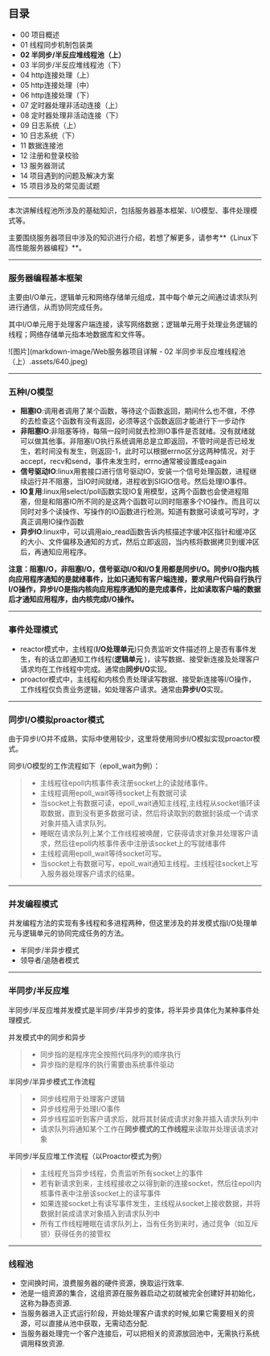 ## 目录

- 00 项目概述
- 01 线程同步机制包装类
- **02 半同步/半反应堆线程池（上）**
- 03 半同步/半反应堆线程池（下）
- 04 http连接处理（上）
- 05 http连接处理（中）
- 06 http连接处理（下）
- 07 定时器处理非活动连接（上）
- 08 定时器处理非活动连接（下）
- 09 日志系统（上）
- 10 日志系统（下）
- 11 数据连接池
- 12 注册和登录校验
- 13 服务器测试
- 14 项目遇到的问题及解决方案
- 15 项目涉及的常见面试题

------

本次讲解线程池所涉及的基础知识，包括服务器基本框架、I/O模型、事件处理模式等。

主要围绕服务器项目中涉及的知识进行介绍，若想了解更多，请参考**《Linux下高性能服务器编程》**。

------

### 服务器编程基本框架

主要由I/O单元，逻辑单元和网络存储单元组成，其中每个单元之间通过请求队列进行通信，从而协同完成任务。

其中I/O单元用于处理客户端连接，读写网络数据；逻辑单元用于处理业务逻辑的线程；网络存储单元指本地数据库和文件等。

![图片](markdown-image/Web服务器项目详解 - 02 半同步半反应堆线程池（上）.assets/640.jpeg)

------

### 五种I/O模型

- **阻塞IO**:调用者调用了某个函数，等待这个函数返回，期间什么也不做，不停的去检查这个函数有没有返回，必须等这个函数返回才能进行下一步动作
- **非阻塞IO**:非阻塞等待，每隔一段时间就去检测IO事件是否就绪。没有就绪就可以做其他事。非阻塞I/O执行系统调用总是立即返回，不管时间是否已经发生，若时间没有发生，则返回-1，此时可以根据errno区分这两种情况，对于accept，recv和send，事件未发生时，errno通常被设置成eagain
- **信号驱动IO**:linux用套接口进行信号驱动IO，安装一个信号处理函数，进程继续运行并不阻塞，当IO时间就绪，进程收到SIGIO信号。然后处理IO事件。
- **IO复用**:linux用select/poll函数实现IO复用模型，这两个函数也会使进程阻塞，但是和阻塞IO所不同的是这两个函数可以同时阻塞多个IO操作。而且可以同时对多个读操作、写操作的IO函数进行检测。知道有数据可读或可写时，才真正调用IO操作函数
- **异步IO**:linux中，可以调用aio_read函数告诉内核描述字缓冲区指针和缓冲区的大小、文件偏移及通知的方式，然后立即返回，当内核将数据拷贝到缓冲区后，再通知应用程序。

**注意：阻塞I/O，非阻塞I/O，信号驱动I/O和I/O复用都是同步I/O。同步I/O指内核向应用程序通知的是就绪事件，比如只通知有客户端连接，要求用户代码自行执行I/O操作，异步I/O是指内核向应用程序通知的是完成事件，比如读取客户端的数据后才通知应用程序，由内核完成I/O操作。**

------

### 事件处理模式

- reactor模式中，主线程(**I/O处理单元**)只负责监听文件描述符上是否有事件发生，有的话立即通知工作线程(**逻辑单元** )，读写数据、接受新连接及处理客户请求均在工作线程中完成。通常由**同步I/O**实现。
- proactor模式中，主线程和内核负责处理读写数据、接受新连接等I/O操作，工作线程仅负责业务逻辑，如处理客户请求。通常由**异步I/O**实现。

------

### 同步I/O模拟proactor模式

由于异步I/O并不成熟，实际中使用较少，这里将使用同步I/O模拟实现proactor模式。

同步I/O模型的工作流程如下（epoll_wait为例）：

> - 主线程往epoll内核事件表注册socket上的读就绪事件。
> - 主线程调用epoll_wait等待socket上有数据可读
> - 当socket上有数据可读，epoll_wait通知主线程,主线程从socket循环读取数据，直到没有更多数据可读，然后将读取到的数据封装成一个请求对象并插入请求队列。
> - 睡眠在请求队列上某个工作线程被唤醒，它获得请求对象并处理客户请求，然后往epoll内核事件表中注册该socket上的写就绪事件
> - 主线程调用epoll_wait等待socket可写。
> - 当socket上有数据可写，epoll_wait通知主线程。主线程往socket上写入服务器处理客户请求的结果。

------

### 并发编程模式

并发编程方法的实现有多线程和多进程两种，但这里涉及的并发模式指I/O处理单元与逻辑单元的协同完成任务的方法。

- 半同步/半异步模式
- 领导者/追随者模式

------

### 半同步/半反应堆

半同步/半反应堆并发模式是半同步/半异步的变体，将半异步具体化为某种事件处理模式.

并发模式中的同步和异步

> - 同步指的是程序完全按照代码序列的顺序执行
> - 异步指的是程序的执行需要由系统事件驱动

半同步/半异步模式工作流程

> - 同步线程用于处理客户逻辑
> - 异步线程用于处理I/O事件
> - 异步线程监听到客户请求后，就将其封装成请求对象并插入请求队列中
> - 请求队列将通知某个工作在**同步模式的工作线程**来读取并处理该请求对象

半同步/半反应堆工作流程（以Proactor模式为例）

> - 主线程充当异步线程，负责监听所有socket上的事件
> - 若有新请求到来，主线程接收之以得到新的连接socket，然后往epoll内核事件表中注册该socket上的读写事件
> - 如果连接socket上有读写事件发生，主线程从socket上接收数据，并将数据封装成请求对象插入到请求队列中
> - 所有工作线程睡眠在请求队列上，当有任务到来时，通过竞争（如互斥锁）获得任务的接管权

------

### 线程池

- 空间换时间，浪费服务器的硬件资源，换取运行效率.
- 池是一组资源的集合，这组资源在服务器启动之初就被完全创建好并初始化，这称为静态资源.
- 当服务器进入正式运行阶段，开始处理客户请求的时候,如果它需要相关的资源，可以直接从池中获取，无需动态分配.
- 当服务器处理完一个客户连接后，可以把相关的资源放回池中，无需执行系统调用释放资源.